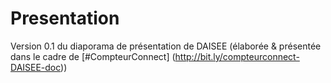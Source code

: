 # Presentation
Version 0.1 du diaporama de présentation de DAISEE (élaborée & présentée dans le cadre de [#CompteurConnect] (http://bit.ly/compteurconnect-DAISEE-doc))

